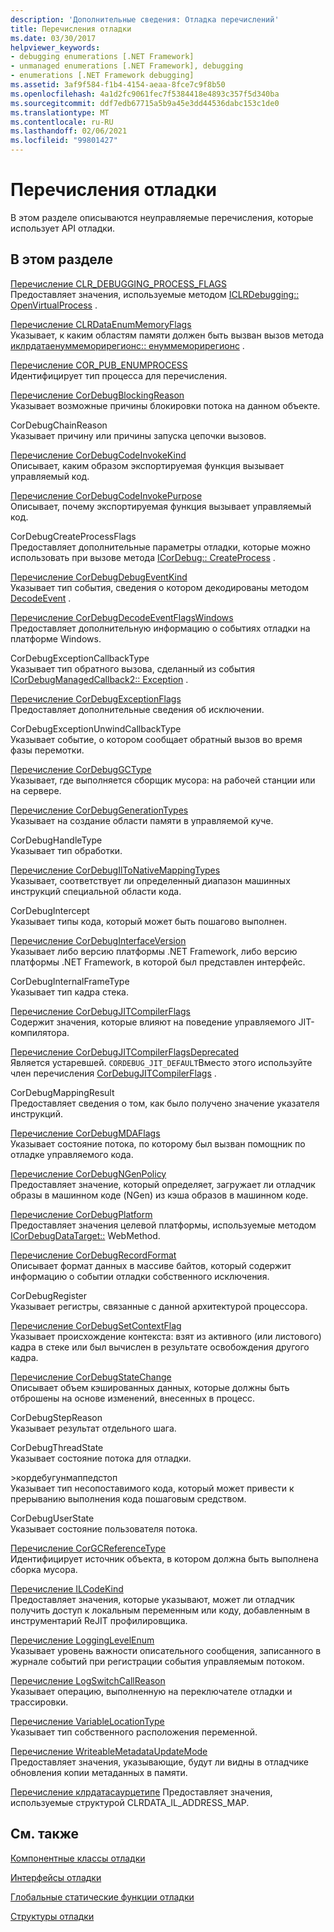 ```yaml
---
description: 'Дополнительные сведения: Отладка перечислений'
title: Перечисления отладки
ms.date: 03/30/2017
helpviewer_keywords:
- debugging enumerations [.NET Framework]
- unmanaged enumerations [.NET Framework], debugging
- enumerations [.NET Framework debugging]
ms.assetid: 3af9f584-f1b4-4154-aeaa-8fce7c9f8b50
ms.openlocfilehash: 4a1d2fc9061fec7f5384418e4893c357f5d340ba
ms.sourcegitcommit: ddf7edb67715a5b9a45e3dd44536dabc153c1de0
ms.translationtype: MT
ms.contentlocale: ru-RU
ms.lasthandoff: 02/06/2021
ms.locfileid: "99801427"
---
```

# <a name="debugging-enumerations"></a>Перечисления отладки

В этом разделе описываются неуправляемые перечисления, которые использует API отладки.  
  
## <a name="in-this-section"></a>В этом разделе  

 [Перечисление CLR_DEBUGGING_PROCESS_FLAGS](clr-debugging-process-flags-enumeration.md)  
 Предоставляет значения, используемые методом [ICLRDebugging:: OpenVirtualProcess](iclrdebugging-openvirtualprocess-method.md) .  
  
 [Перечисление CLRDataEnumMemoryFlags](clrdataenummemoryflags-enumeration.md)  
 Указывает, к каким областям памяти должен быть вызван вызов метода [иклрдатаенуммеморирегионс:: енуммеморирегионс](iclrdataenummemoryregions-enummemoryregions-method.md) .  
  
 [Перечисление COR_PUB_ENUMPROCESS](cor-pub-enumprocess-enumeration.md)  
 Идентифицирует тип процесса для перечисления.  
  
 [Перечисление CorDebugBlockingReason](cordebugblockingreason-enumeration.md)  
 Указывает возможные причины блокировки потока на данном объекте.  
  
 CorDebugChainReason  
 Указывает причину или причины запуска цепочки вызовов.  
  
 [Перечисление CorDebugCodeInvokeKind](cordebugcodeinvokekind-enumeration.md)  
 Описывает, каким образом экспортируемая функция вызывает управляемый код.  
  
 [Перечисление CorDebugCodeInvokePurpose](cordebugcodeinvokepurpose-enumeration.md)  
 Описывает, почему экспортируемая функция вызывает управляемый код.  
  
 CorDebugCreateProcessFlags  
 Предоставляет дополнительные параметры отладки, которые можно использовать при вызове метода [ICorDebug:: CreateProcess](icordebug-createprocess-method.md) .  
  
 [Перечисление CorDebugDebugEventKind](cordebugdebugeventkind-enumeration.md)  
 Указывает тип события, сведения о котором декодированы методом [DecodeEvent](icordebugprocess6-decodeevent-method.md) .  
  
 [Перечисление CorDebugDecodeEventFlagsWindows](cordebugdecodeeventflagswindows-enumeration.md)  
 Предоставляет дополнительную информацию о событиях отладки на платформе Windows.  
  
 CorDebugExceptionCallbackType  
 Указывает тип обратного вызова, сделанный из события [ICorDebugManagedCallback2:: Exception](icordebugmanagedcallback2-exception-method.md) .  
  
 [Перечисление CorDebugExceptionFlags](cordebugexceptionflags-enumeration.md)  
 Предоставляет дополнительные сведения об исключении.  
  
 CorDebugExceptionUnwindCallbackType  
 Указывает событие, о котором сообщает обратный вызов во время фазы перемотки.  
  
 [Перечисление CorDebugGCType](cordebuggctype-enumeration.md)  
 Указывает, где выполняется сборщик мусора: на рабочей станции или на сервере.  
  
 [Перечисление CorDebugGenerationTypes](cordebuggenerationtypes-enumeration.md)  
 Указывает на создание области памяти в управляемой куче.  
  
 CorDebugHandleType  
 Указывает тип обработки.  
  
 [Перечисление CorDebugIlToNativeMappingTypes](cordebugiltonativemappingtypes-enumeration.md)  
 Указывает, соответствует ли определенный диапазон машинных инструкций специальной области кода.  
  
 CorDebugIntercept  
 Указывает типы кода, который может быть пошагово выполнен.  
  
 [Перечисление CorDebugInterfaceVersion](cordebuginterfaceversion-enumeration.md)  
 Указывает либо версию платформы .NET Framework, либо версию платформы .NET Framework, в которой был представлен интерфейс.  
  
 CorDebugInternalFrameType  
 Указывает тип кадра стека.  
  
 [Перечисление CorDebugJITCompilerFlags](cordebugjitcompilerflags-enumeration.md)  
 Содержит значения, которые влияют на поведение управляемого JIT-компилятора.  
  
 [Перечисление CorDebugJITCompilerFlagsDeprecated](cordebugjitcompilerflagsdeprecated-enumeration.md)  
 Является устаревшей. `CORDEBUG_JIT_DEFAULT`Вместо этого используйте член перечисления [CorDebugJITCompilerFlags](cordebugjitcompilerflags-enumeration.md) .  
  
 CorDebugMappingResult  
 Предоставляет сведения о том, как было получено значение указателя инструкций.  
  
 [Перечисление CorDebugMDAFlags](cordebugmdaflags-enumeration.md)  
 Указывает состояние потока, по которому был вызван помощник по отладке управляемого кода.  
  
 [Перечисление CorDebugNGenPolicy](cordebugngenpolicy-enumeration.md)  
 Предоставляет значение, который определяет, загружает ли отладчик образы в машинном коде (NGen) из кэша образов в машинном коде.  
  
 [Перечисление CorDebugPlatform](cordebugplatform-enumeration.md)  
 Предоставляет значения целевой платформы, используемые методом [ICorDebugDataTarget::](icordebugdatatarget-getplatform-method.md) WebMethod.  
  
 [Перечисление CorDebugRecordFormat](cordebugrecordformat-enumeration.md)  
 Описывает формат данных в массиве байтов, который содержит информацию о событии отладки собственного исключения.  
  
 CorDebugRegister  
 Указывает регистры, связанные с данной архитектурой процессора.  
  
 [Перечисление CorDebugSetContextFlag](cordebugsetcontextflag-enumeration.md)  
 Указывает происхождение контекста: взят из активного (или листового) кадра в стеке или был вычислен в результате освобождения другого кадра.  
  
 [Перечисление CorDebugStateChange](cordebugstatechange-enumeration.md)  
 Описывает объем кэшированных данных, которые должны быть отброшены на основе изменений, внесенных в процесс.  
  
 CorDebugStepReason  
 Указывает результат отдельного шага.  
  
 CorDebugThreadState  
 Указывает состояние потока для отладки.  
  
 \>кордебугунмаппедстоп  
 Указывает тип несопоставимого кода, который может привести к прерыванию выполнения кода пошаговым средством.  
  
 CorDebugUserState  
 Указывает состояние пользователя потока.  
  
 [Перечисление CorGCReferenceType](corgcreferencetype-enumeration.md)  
 Идентифицирует источник объекта, в котором должна быть выполнена сборка мусора.  
  
 [Перечисление ILCodeKind](ilcodekind-enumeration.md)  
 Предоставляет значения, которые указывают, может ли отладчик получить доступ к локальным переменным или коду, добавленным в инструментарий ReJIT профилировщика.  
  
 [Перечисление LoggingLevelEnum](logginglevelenum-enumeration.md)  
 Указывает уровень важности описательного сообщения, записанного в журнале событий при регистрации события управляемым потоком.  
  
 [Перечисление LogSwitchCallReason](logswitchcallreason-enumeration.md)  
 Указывает операцию, выполненную на переключателе отладки и трассировки.  
  
 [Перечисление VariableLocationType](variablelocationtype-enumeration.md)  
 Указывает тип собственного расположения переменной.  
  
 [Перечисление WriteableMetadataUpdateMode](writeablemetadataupdatemode-enumeration.md)  
 Предоставляет значения, указывающие, будут ли видны в отладчике обновления копии метаданных в памяти.

 [Перечисление клрдатасаурцетипе](clrdatasourcetype-enumeration.md) Предоставляет значения, используемые структурой CLRDATA_IL_ADDRESS_MAP.

## <a name="related-sections"></a>См. также  

 [Компонентные классы отладки](debugging-coclasses.md)  
  
 [Интерфейсы отладки](debugging-interfaces.md)  
  
 [Глобальные статические функции отладки](debugging-global-static-functions.md)  
  
 [Структуры отладки](debugging-structures.md)
